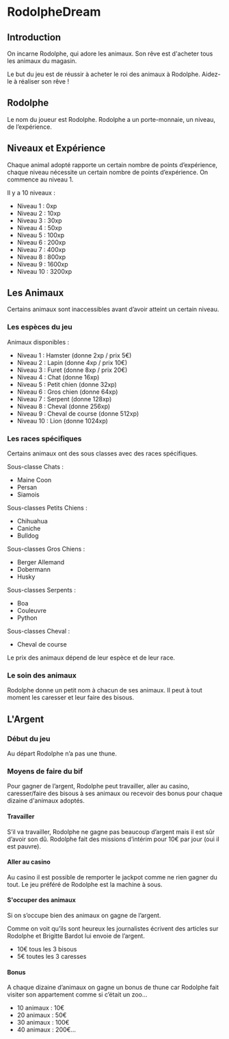 # RodolpheDream

<h2>Introduction</h2>

On incarne Rodolphe, qui adore les animaux. Son rêve est d'acheter tous les animaux du magasin.

Le but du jeu est de réussir à acheter le roi des animaux à Rodolphe. Aidez-le à réaliser son rêve !

<h2>Rodolphe</h2>

Le nom du joueur est Rodolphe.
Rodolphe a un porte-monnaie, un niveau, de l’expérience.

<h2>Niveaux et Expérience</h2>

Chaque animal adopté rapporte un certain nombre de points d’expérience, chaque niveau nécessite un certain nombre de points d’expérience. On commence au niveau 1.

Il y a 10 niveaux :
-	Niveau 1 : 0xp
-	Niveau 2 : 10xp
-	Niveau 3 : 30xp
-	Niveau 4 : 50xp
-	Niveau 5 : 100xp
-	Niveau 6 : 200xp
-	Niveau 7 : 400xp
-	Niveau 8 : 800xp
-	Niveau 9 : 1600xp
-	Niveau 10 : 3200xp

<h2>Les Animaux</h2>

Certains animaux sont inaccessibles avant d’avoir atteint un certain niveau.

<h3>Les espèces du jeu</h3>

Animaux disponibles :
-	Niveau 1 : Hamster (donne 2xp / prix 5€) 
-	Niveau 2 : Lapin (donne 4xp / prix 10€)
-	Niveau 3 : Furet (donne 8xp / prix 20€)
-	Niveau 4 : Chat (donne 16xp)
-	Niveau 5 : Petit chien (donne 32xp)
-	Niveau 6 : Gros chien (donne 64xp)
-	Niveau 7 : Serpent (donne 128xp)
-	Niveau 8 : Cheval (donne 256xp)
-	Niveau 9 : Cheval de course (donne 512xp)
-	Niveau 10 : Lion (donne 1024xp)

<h3>Les races spécifiques</h3>

Certains animaux ont des sous classes avec des races spécifiques.

Sous-classe Chats :
-	Maine Coon
-	Persan
-	Siamois

Sous-classes Petits Chiens :
-	Chihuahua 
-	Caniche
-	Bulldog

Sous-classes Gros Chiens :
-	Berger Allemand
-	Dobermann
-	Husky

Sous-classes Serpents :
-	Boa
-	Couleuvre
-	Python

Sous-classes Cheval :
-	Cheval de course

Le prix des animaux dépend de leur espèce et de leur race.

<h3>Le soin des animaux</h3>

Rodolphe donne un petit nom à chacun de ses animaux. Il peut à tout moment les caresser et leur faire des bisous. 

<h2>L'Argent</h2>

<h3>Début du jeu</h3>

Au départ Rodolphe n’a pas une thune.

<h3>Moyens de faire du bif</h3>

Pour gagner de l’argent, Rodolphe peut travailler, aller au casino, caresser/faire des bisous à ses animaux ou recevoir des bonus pour chaque dizaine d'animaux adoptés. 

<h4>Travailler</h4>

S’il va travailler, Rodolphe ne gagne pas beaucoup d’argent mais il est sûr d’avoir son dû.
Rodolphe fait des missions d’intérim pour 10€ par jour (oui il est pauvre).

<h4>Aller au casino</h4>

Au casino il est possible de remporter le jackpot comme ne rien gagner du tout. Le jeu préféré de Rodolphe est la machine à sous.

<h4>S'occuper des animaux</h4>

Si on s’occupe bien des animaux on gagne de l’argent. 

Comme on voit qu’ils sont heureux les journalistes écrivent des articles sur Rodolphe et Brigitte Bardot lui envoie de l’argent.
-	10€ tous les 3 bisous
-	5€ toutes les 3 caresses 

<h4>Bonus</h4>

A chaque dizaine d’animaux on gagne un bonus de thune car Rodolphe fait visiter son appartement comme si c’était un zoo...
-	10 animaux : 10€
-	20 animaux : 50€
-	30 animaux : 100€
-	40 animaux : 200€…

